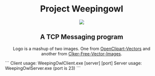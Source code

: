 <h1 align="center">Project Weepingowl</h1>
<p align="center">
  <img src="https://i.imgur.com/SDMAq9U.png" />
</p>
<h2 align="center">A TCP Messaging program</h2>
<p align="center">Logo is a mashup of two images. One from <a href="https://pixabay.com/vectors/droplet-drop-fluid-liquid-water-161679/">OpenClipart-Vectors</a> and another from <a href="https://pixabay.com/vectors/owl-bird-book-wise-wisdom-scholar-47526/">Clker-Free-Vector-Images</a>.</p>
```
Client usage: WeepingOwlClient.exe [server] [port]
Server usage: WeepingOwlServer.exe (port is 23)
```
